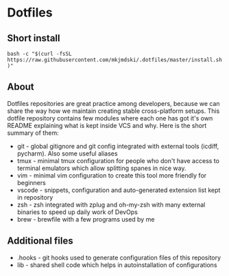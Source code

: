 # Dotfiles

## Short install

`bash -c "$(curl -fsSL https://raw.githubusercontent.com/mkjmdski/.dotfiles/master/install.sh)"`

## About

Dotfiles repositories are great practice among developers, because we can share the way how we maintain creating stable cross-platform setups. This dotfile repository contains few modules where each one has got it's own README explaining what is kept inside VCS and why. Here is the short summary of them:

* git - global gitignore and git config integrated with external tools (icdiff, pycharm). Also some useful aliases
* tmux - minimal tmux configuration for people who don't have access to terminal emulators which allow splitting spanes in nice way.
* vim - minimal vim configuration to create this tool more friendly for beginners
* vscode - snippets, configuration and auto-generated extension list kept in repository
* zsh - zsh integrated with zplug and oh-my-zsh with many external binaries to speed up daily work of DevOps
* brew - brewfile with a few programs used by me

## Additional files

* .hooks - git hooks used to generate configuration files of this repository
* lib - shared shell code which helps in autoinstallation of configurations